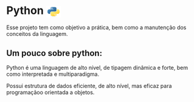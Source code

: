 # Python  <img align="center" alt="Rafa-Python" height="30" width="40" src="https://raw.githubusercontent.com/devicons/devicon/master/icons/python/python-original.svg">

<P>Esse projeto tem como objetivo a prática, bem como a manutenção dos conceitos da linguagem.</p>

## Um pouco sobre python:
<p>Python é uma linguagem de alto nível, de tipagem dinâmica e forte, bem como interpretada e multiparadigma.</p>
<p>Possui estrutura de dados eficiente, de alto nível, mas eficaz para programaçãoo orientada a objetos.</p>


